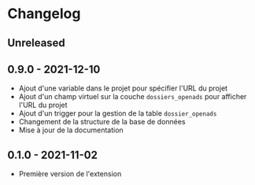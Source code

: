 # Changelog

## Unreleased

## 0.9.0 - 2021-12-10

* Ajout d'une variable dans le projet pour spécifier l'URL du projet
* Ajout d'un champ virtuel sur la couche `dossiers_openads` pour afficher l'URL du projet
* Ajout d'un trigger pour la gestion de la table `dossier_openads`
* Changement de la structure de la base de données
* Mise à jour de la documentation

## 0.1.0 - 2021-11-02

* Première version de l'extension
